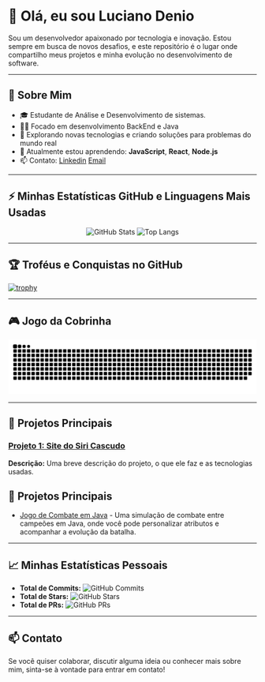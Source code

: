 # 👋 Olá, eu sou Luciano Denio

Sou um desenvolvedor apaixonado por tecnologia e inovação. Estou sempre em busca de novos desafios, e este repositório é o lugar onde compartilho meus projetos e minha evolução no desenvolvimento de software.

---

## 🚀 Sobre Mim

- 🎓 Estudante de Análise e Desenvolvimento de sistemas.
- 👨‍💻 Focado em desenvolvimento BackEnd e Java
- 🔭 Explorando novas tecnologias e criando soluções para problemas do mundo real
- 🌱 Atualmente estou aprendendo: **JavaScript**, **React**, **Node.js**
- 📫 Contato: [Linkedin](https://www.linkedin.com/in/lucianodenio) [Email](mailto:(lucianodenio@gmail.com))

---

## ⚡ Minhas Estatísticas GitHub e Linguagens Mais Usadas

<p align="center">
  <img src="https://github-readme-stats.vercel.app/api?username=LucianoDenio&show_icons=true&theme=radical" alt="GitHub Stats" height="150">
  <img src="https://github-readme-stats.vercel.app/api/top-langs/?username=LucianoDenio&layout=compact&theme=radical" alt="Top Langs" height="150">
</p>

---

## 🏆 Troféus e Conquistas no GitHub

[![trophy](https://github-profile-trophy.vercel.app/?username=LucianoDenio&theme=radical)](https://github.com/ryo-ma/github-profile-trophy)

---

## 🎮 Jogo da Cobrinha

![Snake animation](https://github.com/Platane/snk/raw/output/github-contribution-grid-snake.svg)

---

## 💼 Projetos Principais

### [Projeto 1: Site do Siri Cascudo](https://github.com/LucianoDenio/Site-do-Siri-Cascudo)
**Descrição:** Uma breve descrição do projeto, o que ele faz e as tecnologias usadas.

## 💼 Projetos Principais

- [Jogo de Combate em Java](https://github.com/LucianoDenio/Desafio_Combate_Java) - Uma simulação de combate entre campeões em Java, onde você pode personalizar atributos e acompanhar a evolução da batalha.


---

## 📈 Minhas Estatísticas Pessoais

- **Total de Commits:** ![GitHub Commits](https://img.shields.io/github/commit-activity/y/LucianoDenio/Site-do-Siri-Cascudo)
- **Total de Stars:** ![GitHub Stars](https://img.shields.io/github/stars/LucianoDenio/Site-do-Siri-Cascudo)
- **Total de PRs:** ![GitHub PRs](https://img.shields.io/github/issues-pr/LucianoDenio/Site-do-Siri-Cascudo)

---

## 📫 Contato

Se você quiser colaborar, discutir alguma ideia ou conhecer mais sobre mim, sinta-se à vontade para entrar em contato!

